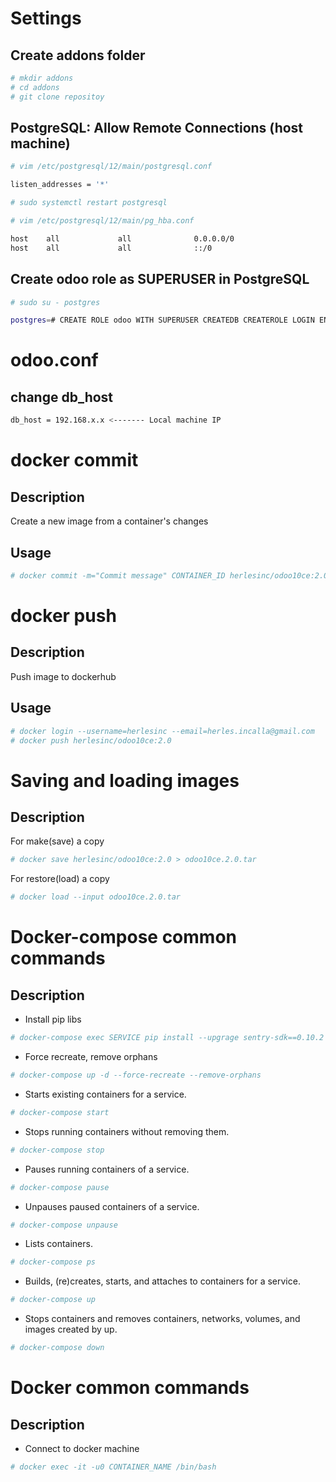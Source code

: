 # Settings
## Create addons folder
```bash
# mkdir addons
# cd addons
# git clone repositoy
```

## PostgreSQL: Allow Remote Connections (host machine)
```bash
# vim /etc/postgresql/12/main/postgresql.conf

listen_addresses = '*'

# sudo systemctl restart postgresql
```

```bash
# vim /etc/postgresql/12/main/pg_hba.conf

host    all             all              0.0.0.0/0                       md5
host    all             all              ::/0                            md5
```

## Create odoo role as SUPERUSER in PostgreSQL
```bash
# sudo su - postgres

postgres=# CREATE ROLE odoo WITH SUPERUSER CREATEDB CREATEROLE LOGIN ENCRYPTED PASSWORD 'odoo';
```

# odoo.conf
## change db_host
```bash
db_host = 192.168.x.x <------- Local machine IP
```

# docker commit

## Description

Create a new image from a container's changes

## Usage
```bash
# docker commit -m="Commit message" CONTAINER_ID herlesinc/odoo10ce:2.0
```
# docker push

## Description

Push image to dockerhub

## Usage
```bash
# docker login --username=herlesinc --email=herles.incalla@gmail.com
# docker push herlesinc/odoo10ce:2.0
```

# Saving and loading images
## Description
For make(save) a copy
```bash
# docker save herlesinc/odoo10ce:2.0 > odoo10ce.2.0.tar
```

For restore(load) a copy
```bash
# docker load --input odoo10ce.2.0.tar
```

# Docker-compose common commands
## Description
- Install pip libs
```bash
# docker-compose exec SERVICE pip install --upgrage sentry-sdk==0.10.2
```
- Force recreate, remove orphans
```bash
# docker-compose up -d --force-recreate --remove-orphans 
```
- Starts existing containers for a service.
```bash
# docker-compose start
```
- Stops running containers without removing them.
```bash
# docker-compose stop
```
- Pauses running containers of a service.
```bash
# docker-compose pause
```
- Unpauses paused containers of a service.
```bash
# docker-compose unpause
```
- Lists containers.
```bash
# docker-compose ps
```
- Builds, (re)creates, starts, and attaches to containers for a service.
```bash
# docker-compose up
```
- Stops containers and removes containers, networks, volumes, and images created by up.
```bash
# docker-compose down
```

# Docker common commands
## Description
- Connect to docker machine
```bash
# docker exec -it -u0 CONTAINER_NAME /bin/bash
```
